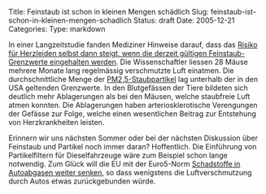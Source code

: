 Title: Feinstaub ist schon in kleinen Mengen schädlich
Slug: feinstaub-ist-schon-in-kleinen-mengen-schadlich
Status: draft
Date: 2005-12-21
Categories:
Type: markdown

In einer Langzeitstudie fanden Mediziner Hinweise darauf, dass das [Risiko für Herzleiden selbst dann steigt, wenn die derzeit gültigen Feinstaub-Grenzwerte eingehalten werden](http://www.spiegel.de/wissenschaft/mensch/0,1518,391538,00.html). Die Wissenschaftler liessen 28 Mäuse mehrere Monate lang regelmässig verschmutzte Luft einatmen. Die durchschnittliche Menge der [PM2,5-Staubpartikel](http://www.gsf.de/flugs/feinstaeube.phtml) lag unterhalb der in den USA geltenden Grenzwerte. In den Blutgefässen der Tiere bildeten sich deutlich mehr Ablagerungen als bei den Mäusen, welche staubfreie Luft atmen konnten. Die Ablagerungen haben arteriosklerotische Verengungen der Gefässe zur Folge, welche einen wesentlichen Beitrag zur Entstehung von Herzkrankheiten leisten.

Erinnern wir uns nächsten Sommer oder bei der nächsten Diskussion über Feinstaub und Partikel noch immer daran? Hoffentlich. Die Einführung von Partikelfiltern für Dieselfahrzeuge wäre zum Beispiel schon lange notwendig. Zum Glück will die EU mit der Euro5-Norm [Schadstoffe in Autoabgasen weiter senken](http://www.nzz.ch/2005/12/21/al/newzzEHHLWA0U-12.html), so dass wenigstens die Luftverschmutzung durch Autos etwas zurückgebunden würde.
